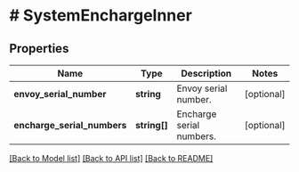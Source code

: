 # # SystemEnchargeInner

## Properties

Name | Type | Description | Notes
------------ | ------------- | ------------- | -------------
**envoy_serial_number** | **string** | Envoy serial number. | [optional]
**encharge_serial_numbers** | **string[]** | Encharge serial numbers. | [optional]

[[Back to Model list]](../../README.md#models) [[Back to API list]](../../README.md#endpoints) [[Back to README]](../../README.md)
